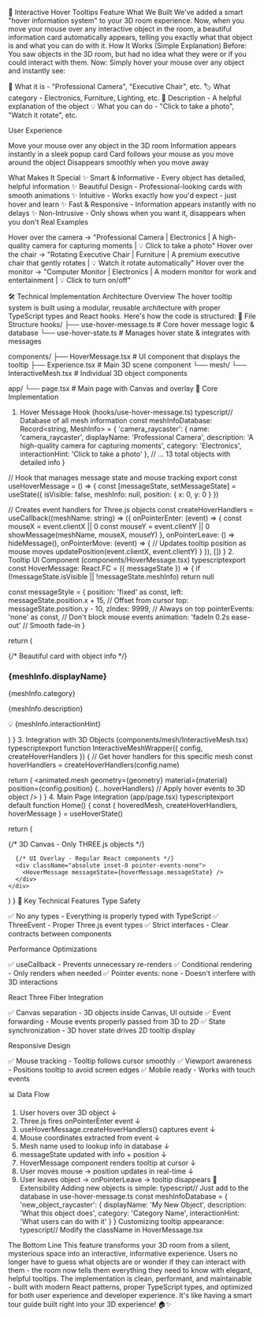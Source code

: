 🎯 Interactive Hover Tooltips Feature
What We Built
We've added a smart "hover information system" to your 3D room experience. Now, when you move your mouse over any interactive object in the room, a beautiful information card automatically appears, telling you exactly what that object is and what you can do with it.
How It Works (Simple Explanation)
Before: You saw objects in the 3D room, but had no idea what they were or if you could interact with them.
Now: Simply hover your mouse over any object and instantly see:

📝 What it is - "Professional Camera", "Executive Chair", etc.
🏷️ What category - Electronics, Furniture, Lighting, etc.
📖 Description - A helpful explanation of the object
💡 What you can do - "Click to take a photo", "Watch it rotate", etc.

User Experience

Move your mouse over any object in the 3D room
Information appears instantly in a sleek popup card
Card follows your mouse as you move around the object
Disappears smoothly when you move away

What Makes It Special
✨ Smart & Informative - Every object has detailed, helpful information
✨ Beautiful Design - Professional-looking cards with smooth animations
✨ Intuitive - Works exactly how you'd expect - just hover and learn
✨ Fast & Responsive - Information appears instantly with no delays
✨ Non-Intrusive - Only shows when you want it, disappears when you don't
Real Examples

Hover over the camera → "Professional Camera | Electronics | A high-quality camera for capturing moments | 💡 Click to take a photo"
Hover over the chair → "Rotating Executive Chair | Furniture | A premium executive chair that gently rotates | 💡 Watch it rotate automatically"
Hover over the monitor → "Computer Monitor | Electronics | A modern monitor for work and entertainment | 💡 Click to turn on/off"


🛠️ Technical Implementation
Architecture Overview
The hover tooltip system is built using a modular, reusable architecture with proper TypeScript types and React hooks. Here's how the code is structured:
📁 File Structure
hooks/
├── use-hover-message.ts      # Core hover message logic & database
└── use-hover-state.ts        # Manages hover state & integrates with messages

components/
├── HoverMessage.tsx          # UI component that displays the tooltip
├── Experience.tsx            # Main 3D scene component
└── mesh/
    └── InteractiveMesh.tsx   # Individual 3D object components

app/
└── page.tsx                  # Main page with Canvas and overlay
🔧 Core Implementation
1. Hover Message Hook (hooks/use-hover-message.ts)
typescript// Database of all mesh information
const meshInfoDatabase: Record<string, MeshInfo> = {
  'camera_raycaster': {
    name: 'camera_raycaster',
    displayName: 'Professional Camera',
    description: 'A high-quality camera for capturing moments',
    category: 'Electronics',
    interactionHint: 'Click to take a photo'
  },
  // ... 13 total objects with detailed info
}

// Hook that manages message state and mouse tracking
export const useHoverMessage = () => {
  const [messageState, setMessageState] = useState<HoverMessageState>({
    isVisible: false,
    meshInfo: null,
    position: { x: 0, y: 0 }
  })

  // Creates event handlers for Three.js objects
  const createHoverHandlers = useCallback((meshName: string) => ({
    onPointerEnter: (event) => {
      const mouseX = event.clientX || 0
      const mouseY = event.clientY || 0
      showMessage(meshName, mouseX, mouseY)
    },
    onPointerLeave: () => hideMessage(),
    onPointerMove: (event) => {
      // Updates tooltip position as mouse moves
      updatePosition(event.clientX, event.clientY)
    }
  }), [])
}
2. Tooltip UI Component (components/HoverMessage.tsx)
typescriptexport const HoverMessage: React.FC<HoverMessageProps> = ({ messageState }) => {
  if (!messageState.isVisible || !messageState.meshInfo) return null

  const messageStyle = {
    position: 'fixed' as const,
    left: messageState.position.x + 15,  // Offset from cursor
    top: messageState.position.y - 10,
    zIndex: 9999,                        // Always on top
    pointerEvents: 'none' as const,      // Don't block mouse events
    animation: 'fadeIn 0.2s ease-out'    // Smooth fade-in
  }

  return (
    <div style={messageStyle} className="bg-gradient-to-br from-gray-900 to-gray-800 text-white px-4 py-3 rounded-lg shadow-2xl">
      {/* Beautiful card with object info */}
      <h3>{meshInfo.displayName}</h3>
      <span>{meshInfo.category}</span>
      <p>{meshInfo.description}</p>
      <p>💡 {meshInfo.interactionHint}</p>
    </div>
  )
}
3. Integration with 3D Objects (components/mesh/InteractiveMesh.tsx)
typescriptexport function InteractiveMeshWrapper({ config, createHoverHandlers }) {
  // Get hover handlers for this specific mesh
  const hoverHandlers = createHoverHandlers(config.name)
  
  return (
    <animated.mesh
      geometry={geometry}
      material={material}
      position={config.position}
      {...hoverHandlers}  // Apply hover events to 3D object
    />
  )
}
4. Main Page Integration (app/page.tsx)
typescriptexport default function Home() {
  const { hoveredMesh, createHoverHandlers, hoverMessage } = useHoverState()

  return (
    <div className="relative w-full h-screen">
      {/* 3D Canvas - Only THREE.js objects */}
      <Canvas>
        <Experience 
          hoveredMesh={hoveredMesh}
          createHoverHandlers={createHoverHandlers}
        />
      </Canvas>

      {/* UI Overlay - Regular React components */}
      <div className="absolute inset-0 pointer-events-none">
        <HoverMessage messageState={hoverMessage.messageState} />
      </div>
    </div>
  )
}
🎨 Key Technical Features
Type Safety

✅ No any types - Everything is properly typed with TypeScript
✅ ThreeEvent<PointerEvent> - Proper Three.js event types
✅ Strict interfaces - Clear contracts between components

Performance Optimizations

✅ useCallback - Prevents unnecessary re-renders
✅ Conditional rendering - Only renders when needed
✅ Pointer events: none - Doesn't interfere with 3D interactions

React Three Fiber Integration

✅ Canvas separation - 3D objects inside Canvas, UI outside
✅ Event forwarding - Mouse events properly passed from 3D to 2D
✅ State synchronization - 3D hover state drives 2D tooltip display

Responsive Design

✅ Mouse tracking - Tooltip follows cursor smoothly
✅ Viewport awareness - Positions tooltip to avoid screen edges
✅ Mobile ready - Works with touch events

📊 Data Flow
1. User hovers over 3D object
   ↓
2. Three.js fires onPointerEnter event
   ↓  
3. useHoverMessage.createHoverHandlers() captures event
   ↓
4. Mouse coordinates extracted from event
   ↓
5. Mesh name used to lookup info in database
   ↓
6. messageState updated with info + position
   ↓
7. HoverMessage component renders tooltip at cursor
   ↓
8. User moves mouse → position updates in real-time
   ↓
9. User leaves object → onPointerLeave → tooltip disappears
🔄 Extensibility
Adding new objects is simple:
typescript// Just add to the database in use-hover-message.ts
const meshInfoDatabase = {
  'new_object_raycaster': {
    displayName: 'My New Object',
    description: 'What this object does',
    category: 'Category Name',
    interactionHint: 'What users can do with it'
  }
}
Customizing tooltip appearance:
typescript// Modify the className in HoverMessage.tsx
<div className="bg-blue-900 text-yellow-300 px-6 py-4 rounded-xl">

The Bottom Line
This feature transforms your 3D room from a silent, mysterious space into an interactive, informative experience. Users no longer have to guess what objects are or wonder if they can interact with them - the room now tells them everything they need to know with elegant, helpful tooltips.
The implementation is clean, performant, and maintainable - built with modern React patterns, proper TypeScript types, and optimized for both user experience and developer experience.
It's like having a smart tour guide built right into your 3D experience! 🏠✨